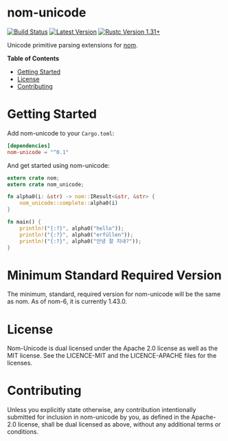 nom-unicode
===========

[![Build Status](https://api.travis-ci.org/Alexhuszagh/rust-nom-unicode.svg?branch=master)](https://travis-ci.org/Alexhuszagh/rust-nom-unicode)
[![Latest Version](https://img.shields.io/crates/v/nom-unicode.svg)](https://crates.io/crates/nom-unicode)
[![Rustc Version 1.31+](https://img.shields.io/badge/rustc-1.31+-lightgray.svg)](https://blog.rust-lang.org/2018/12/06/Rust-1.31-and-rust-2018.html)

Unicode primitive parsing extensions for [nom](https://github.com/Geal/nom).

**Table of Contents**

- [Getting Started](#getting-started)
- [License](#license)
- [Contributing](#contributing)

# Getting Started

Add nom-unicode to your `Cargo.toml`:

```toml
[dependencies]
nom-unicode = "^0.1"
```

And get started using nom-unicode:

```rust
extern crate nom;
extern crate nom_unicode;

fn alpha0(i: &str) -> nom::IResult<&str, &str> {
    nom_unicode::complete::alpha0(i)
}

fn main() {
    println!("{:?}", alpha0("hello"));
    println!("{:?}", alpha0("erfüllen"));
    println!("{:?}", alpha0("안녕 잘 지내?"));
}
```

# Minimum Standard Required Version

The minimum, standard, required version for nom-unicode will be the same as nom. As of nom-6, it is currently 1.43.0.

# License

Nom-Unicode is dual licensed under the Apache 2.0 license as well as the MIT license. See the LICENCE-MIT and the LICENCE-APACHE files for the licenses.

# Contributing

Unless you explicitly state otherwise, any contribution intentionally submitted for inclusion in nom-unicode by you, as defined in the Apache-2.0 license, shall be dual licensed as above, without any additional terms or conditions.
